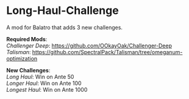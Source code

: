 # Long-Haul-Challenge
A mod for Balatro that adds 3 new challenges.

**Required Mods**: <br>
*Challenger Deep*: https://github.com/OOkayOak/Challenger-Deep <br>
*Talisman*: https://github.com/SpectralPack/Talisman/tree/omeganum-optimization

**New Challenges**: <br>
*Long Haul*: Win on Ante 50 <br>
*Longer Haul*: Win on Ante 100 <br>
*Longest Haul*: Win on Ante 1000
